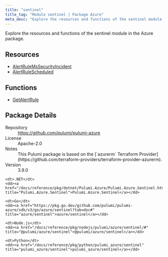 ```yaml
---
title: "sentinel"
title_tag: "Module sentinel | Package Azure"
meta_desc: "Explore the resources and functions of the sentinel module in the Azure package."
---
```


<!-- WARNING: this file was generated by Pulumi Docs Generator. -->
<!-- Do not edit by hand unless you're certain you know what you are doing! -->

Explore the resources and functions of the sentinel module in the Azure package.

<h2 id="resources">Resources</h2>
<ul class="api">
    <li><a href="alertrulemssecurityincident" title="AlertRuleMsSecurityIncident"><span class="symbol resource"></span>AlertRuleMsSecurityIncident</a></li>
    <li><a href="alertrulescheduled" title="AlertRuleScheduled"><span class="symbol resource"></span>AlertRuleScheduled</a></li>
</ul>

<h2 id="functions">Functions</h2>
<ul class="api">
    <li><a href="getalertrule" title="GetAlertRule"><span class="symbol function"></span>GetAlertRule</a></li>
</ul>

<h2 id="package-details">Package Details</h2>
<dl class="package-details">
	<dt>Repository</dt>
	<dd><a href="https://github.com/pulumi/pulumi-azure">https://github.com/pulumi/pulumi-azure</a></dd>
	<dt>License</dt>
	<dd>Apache-2.0</dd>
	<dt>Notes</dt>
	<dd>This Pulumi package is based on the [`azurerm` Terraform Provider](https://github.com/terraform-providers/terraform-provider-azurerm).</dd>
	<dt>Version</dt>
	<dd>3.9.0</dd>
</dl>



<dl class="tabular">

    <dt>.NET</dt>
    <dd><a href="/docs/reference/pkg/dotnet/Pulumi.Azure/Pulumi.Azure.Sentinel.html" title="Pulumi.Azure.Sentinel">Pulumi.Azure.Sentinel</a></dd>

    <dt>Go</dt>
    <dd><a href="https://pkg.go.dev/github.com/pulumi/pulumi-azure/sdk/v3/go/azure/sentinel?tab=doc#" title="azure/sentinel">azure/sentinel</a></dd>

    <dt>Node.js</dt>
    <dd><a href="/docs/reference/pkg/nodejs/pulumi/azure/sentinel/#" title="@pulumi/azure/sentinel">@pulumi/azure/sentinel</a></dd>

    <dt>Python</dt>
    <dd><a href="/docs/reference/pkg/python/pulumi_azure/sentinel" title="pulumi_azure/sentinel">pulumi_azure/sentinel</a></dd>

</dl>

